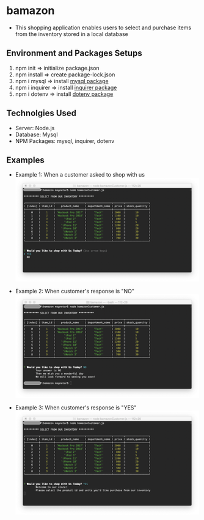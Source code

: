 # bamazon
- This shopping application enables users to select and purchase items from the inventory stored in a local database  


## Environment and Packages Setups
1. npm init    => initialize package.json 
2. npm install => create package-lock.json
3. npm i mysql => install [mysql package](https://www.npmjs.com/package/mysql)
4. npm i inquirer => install [inquirer package](https://www.npmjs.com/package/inquirer)
5. npm i dotenv => install [dotenv package](https://www.npmjs.com/package/dotenv)


## Technolgies Used 
* Server: Node.js
* Database: Mysql
* NPM Packages: mysql, inquirer, dotenv

## Examples 
* Example 1: When a customer asked to shop with us
![Example-1](/screenshots-examples/example-1.png)

* Example 2: When customer's response is "NO"
![Example-2](/screenshots-examples/example-2.png)

* Example 3: When customer's response is "YES"
![Example-3](/screenshots-examples/example-3.png)
    


    

